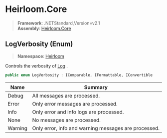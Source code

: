 # Heirloom.Core

> **Framework**: .NETStandard,Version=v2.1  
> **Assembly**: [Heirloom.Core][0]

## LogVerbosity (Enum)

> **Namespace**: [Heirloom][0]

Controls the verbosity of [Log][1] .

```cs
public enum LogVerbosity : IComparable, IFormattable, IConvertible
```

| Name    | Summary                                              |
|---------|------------------------------------------------------|
| Debug   | All messages are processed.                          |
| Error   | Only error messages are processed.                   |
| Info    | Only error and info logs are processed.              |
| None    | No messages are processed.                           |
| Warning | Only error, info and warning messages are processed. |

[0]: ../../Heirloom.Core.md
[1]: Log.md
